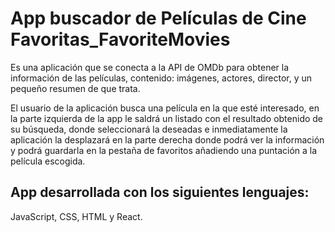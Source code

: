 # App buscador de Películas de Cine Favoritas_FavoriteMovies

Es una aplicación que se conecta a la API de OMDb para obtener la información de las películas,
contenido: imágenes, actores, director, y un pequeño resumen de que trata.

El usuario de la aplicación busca una película en la que esté interesado, en la parte izquierda de la app
le saldrá un listado con el resultado obtenido de su búsqueda, donde seleccionará la deseadas e inmediatamente
la aplicación la desplazará en la parte derecha donde podrá ver la información
y podrá guardarla en la pestaña de favoritos añadiendo una puntación a la película escogida.

## App desarrollada con los siguientes lenguajes:

JavaScript, CSS, HTML y React.
